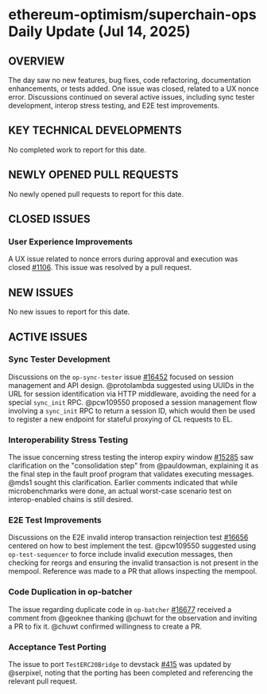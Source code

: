 # ethereum-optimism/superchain-ops Daily Update (Jul 14, 2025)
## OVERVIEW 
The day saw no new features, bug fixes, code refactoring, documentation enhancements, or tests added. One issue was closed, related to a UX nonce error. Discussions continued on several active issues, including sync tester development, interop stress testing, and E2E test improvements.

## KEY TECHNICAL DEVELOPMENTS
No completed work to report for this date.

## NEWLY OPENED PULL REQUESTS
No newly opened pull requests to report for this date.

## CLOSED ISSUES
### User Experience Improvements
A UX issue related to nonce errors during approval and execution was closed [#1106](https://github.com/ethereum-optimism/superchain-ops/issues/1106). This issue was resolved by a pull request.

## NEW ISSUES
No new issues to report for this date.

## ACTIVE ISSUES
### Sync Tester Development
Discussions on the `op-sync-tester` issue [#16452](https://github.com/ethereum-optimism/superchain-ops/issues/16452) focused on session management and API design. @protolambda suggested using UUIDs in the URL for session identification via HTTP middleware, avoiding the need for a special `sync_init` RPC. @pcw109550 proposed a session management flow involving a `sync_init` RPC to return a session ID, which would then be used to register a new endpoint for stateful proxying of CL requests to EL.

### Interoperability Stress Testing
The issue concerning stress testing the interop expiry window [#15285](https://github.com/ethereum-optimism/superchain-ops/issues/15285) saw clarification on the "consolidation step" from @pauldowman, explaining it as the final step in the fault proof program that validates executing messages. @mds1 sought this clarification. Earlier comments indicated that while microbenchmarks were done, an actual worst-case scenario test on interop-enabled chains is still desired.

### E2E Test Improvements
Discussions on the E2E invalid interop transaction reinjection test [#16656](https://github.com/ethereum-optimism/superchain-ops/issues/16656) centered on how to best implement the test. @pcw109550 suggested using `op-test-sequencer` to force include invalid execution messages, then checking for reorgs and ensuring the invalid transaction is not present in the mempool. Reference was made to a PR that allows inspecting the mempool.

### Code Duplication in op-batcher
The issue regarding duplicate code in `op-batcher` [#16677](https://github.com/ethereum-optimism/superchain-ops/issues/16677) received a comment from @geoknee thanking @chuwt for the observation and inviting a PR to fix it. @chuwt confirmed willingness to create a PR.

### Acceptance Test Porting
The issue to port `TestERC20Bridge` to devstack [#415](https://github.com/ethereum-optimism/superchain-ops/issues/415) was updated by @serpixel, noting that the porting has been completed and referencing the relevant pull request.